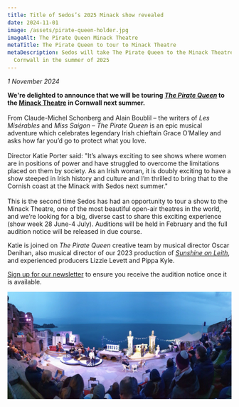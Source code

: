 ```yaml
---
title: Title of Sedos’s 2025 Minack show revealed
date: 2024-11-01
image: /assets/pirate-queen-holder.jpg
imageAlt: The Pirate Queen Minack Theatre
metaTitle: The Pirate Queen to tour to Minack Theatre
metaDescription: Sedos will take The Pirate Queen to the Minack Theatre in
  Cornwall in the summer of 2025
---
```

*1 November 2024*

**We're delighted to announce that we will be touring *[The Pirate Queen](https://www.sedos.co.uk/shows/2025-the-pirate-queen?mc_cid=bb0685c724&mc_eid=UNIQID)* to the [Minack Theatre](https://minack.com/) in Cornwall next summer.**\
\
From Claude-Michel Schonberg and Alain Boublil – the writers of *Les Misérables* and *Miss Saigon* – *The Pirate Queen* is an epic musical adventure which celebrates legendary Irish chieftain Grace O’Malley and asks how far you’d go to protect what you love.\
\
Director Katie Porter said: "It’s always exciting to see shows where women are in positions of power and have struggled to overcome the limitations placed on them by society. As an Irish woman, it is doubly exciting to have a show steeped in Irish history and culture and I’m thrilled to bring that to the Cornish coast at the Minack with Sedos next summer."\
\
This is the second time Sedos has had an opportunity to tour a show to the Minack Theatre, one of the most beautiful open-air theatres in the world, and we’re looking for a big, diverse cast to share this exciting experience (show week 28 June-4 July). Auditions will be held in February and the full audition notice will be released in due course.

Katie is joined on *The Pirate Queen* creative team by musical director Oscar Denihan, also musical director of our 2023 production of *[Sunshine on Leith](https://www.sedos.co.uk/shows/2023-sunshine-on-leith)*, and experienced producers Lizzie Levett and Pippa Kyle. 

[Sign up for our newsletter](https://mailchi.mp/sedos.co.uk/newsletter-sign-up) to ensure you receive the audition notice once it is available. 

![A Swell Party at the Minack. Sedos will stage The Pirate Queen there in 2025](/assets/50532611177_27b8dfbf54_k.jpg "Sedos’s 2019 production of A Swell Party at the Minack. Picture by Alan Denison")